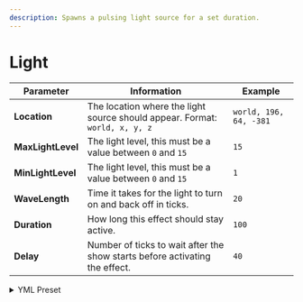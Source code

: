 ```yaml
---
description: Spawns a pulsing light source for a set duration.
---
```


# Light

| Parameter         | Information                                                                       | Example                |
|-------------------|-----------------------------------------------------------------------------------|------------------------|
| **Location**      | The location where the light source should appear. Format: <br />`world, x, y, z` | `world, 196, 64, -381` |
| **MaxLightLevel** | The light level, this must be a value between `0` and `15`                        | `15`                   |
| **MinLightLevel** | The light level, this must be a value between `0` and `15`                        | `1`                    |
| **WaveLength**    | Time it takes for the light to turn on and back off in ticks.                     | `20`                   |
| **Duration**      | How long this effect should stay active.                                          | `100`                  |
| **Delay**         | Number of ticks to wait after the show starts before activating the effect.       | `40`                   |

<details>
<summary>YML Preset</summary>

```yaml
'1':
  Type: LIGHT_PULSE
  Location: world, 0, 0, 0
  MaxLightLevel: 15
  MinLightLevel: 1
  WaveLength: 20
  Duration: 200
  Delay: 0
```

</details>
